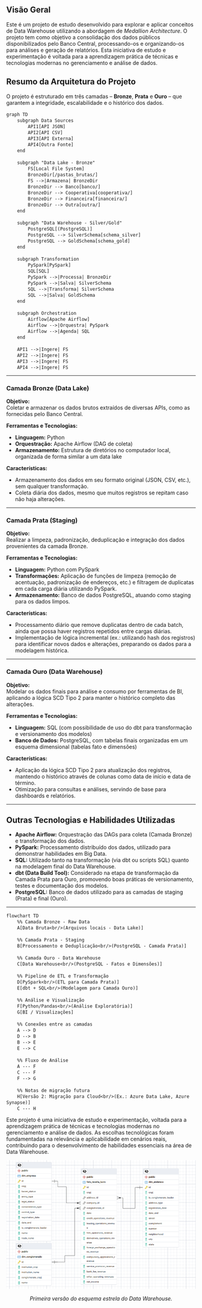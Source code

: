 ## Visão Geral

Este é um projeto de estudo desenvolvido para explorar e aplicar conceitos de Data Warehouse utilizando a abordagem de *Medallion Architecture*. O projeto tem como objetivo a consolidação dos dados públicos disponibilizados pelo Banco Central, processando-os e organizando-os para análises e geração de relatórios. Esta iniciativa de estudo e experimentação é voltada para a aprendizagem prática de técnicas e tecnologias modernas no gerenciamento e análise de dados. 


## Resumo da Arquitetura do Projeto

O projeto é estruturado em três camadas – **Bronze**, **Prata** e **Ouro** – que garantem a integridade, escalabilidade e o histórico dos dados.

```mermaid
graph TD
    subgraph Data Sources
        API1[API JSON]
        API2[API CSV]
        API3[API Externa]
        API4[Outra Fonte]
    end

    subgraph "Data Lake - Bronze"
        FS[Local File System]
        BronzeDir[/pastas_brutas/]
        FS -->|Armazena| BronzeDir
        BronzeDir --> Banco[banco/]
        BronzeDir --> Cooperativa[cooperativa/]
        BronzeDir --> Financeira[financeira/]
        BronzeDir --> Outra[outra/]
    end

    subgraph "Data Warehouse - Silver/Gold"
        PostgreSQL[(PostgreSQL)]
        PostgreSQL --> SilverSchema[schema_silver]
        PostgreSQL --> GoldSchema[schema_gold]
    end

    subgraph Transformation
        PySpark[PySpark]
        SQL[SQL]
        PySpark -->|Processa| BronzeDir
        PySpark -->|Salva| SilverSchema
        SQL -->|Transforma| SilverSchema
        SQL -->|Salva| GoldSchema
    end

    subgraph Orchestration
        Airflow[Apache Airflow]
        Airflow -->|Orquestra| PySpark
        Airflow -->|Agenda| SQL
    end

    API1 -->|Ingere| FS
    API2 -->|Ingere| FS
    API3 -->|Ingere| FS
    API4 -->|Ingere| FS
```
    
---

### Camada Bronze (Data Lake)

**Objetivo:**  
Coletar e armazenar os dados brutos extraídos de diversas APIs, como as fornecidas pelo Banco Central.

**Ferramentas e Tecnologias:**  
- **Linguagem:** Python  
- **Orquestração:** Apache Airflow (DAG de coleta)  
- **Armazenamento:** Estrutura de diretórios no computador local, organizada de forma similar a um data lake

**Características:**  
- Armazenamento dos dados em seu formato original (JSON, CSV, etc.), sem qualquer transformação.  
- Coleta diária dos dados, mesmo que muitos registros se repitam caso não haja alterações.

---

### Camada Prata (Staging)

**Objetivo:**  
Realizar a limpeza, padronização, deduplicação e integração dos dados provenientes da camada Bronze.

**Ferramentas e Tecnologias:**  
- **Linguagem:** Python com PySpark  
- **Transformações:** Aplicação de funções de limpeza (remoção de acentuação, padronização de endereços, etc.) e filtragem de duplicatas em cada carga diária utilizando PySpark.  
- **Armazenamento:** Banco de dados PostgreSQL, atuando como staging para os dados limpos.

**Características:**  
- Processamento diário que remove duplicatas dentro de cada batch, ainda que possa haver registros repetidos entre cargas diárias.  
- Implementação de lógica incremental (ex.: utilizando hash dos registros) para identificar novos dados e alterações, preparando os dados para a modelagem histórica.

---

### Camada Ouro (Data Warehouse)

**Objetivo:**  
Modelar os dados finais para análise e consumo por ferramentas de BI, aplicando a lógica SCD Tipo 2 para manter o histórico completo das alterações.

**Ferramentas e Tecnologias:**  
- **Linguagem:** SQL (com possibilidade de uso do dbt para transformação e versionamento dos modelos)  
- **Banco de Dados:** PostgreSQL, com tabelas finais organizadas em um esquema dimensional (tabelas fato e dimensões)

**Características:**  
- Aplicação da lógica SCD Tipo 2 para atualização dos registros, mantendo o histórico através de colunas como data de início e data de término.  
- Otimização para consultas e análises, servindo de base para dashboards e relatórios.

---

## Outras Tecnologias e Habilidades Utilizadas

- **Apache Airflow:** Orquestração das DAGs para coleta (Camada Bronze) e transformação dos dados.  
- **PySpark:** Processamento distribuído dos dados, utilizado para demonstrar habilidades em Big Data.  
- **SQL:** Utilizado tanto na transformação (via dbt ou scripts SQL) quanto na modelagem final do Data Warehouse.  
- **dbt (Data Build Tool):** Considerado na etapa de transformação da Camada Prata para Ouro, promovendo boas práticas de versionamento, testes e documentação dos modelos.  
- **PostgreSQL:** Banco de dados utilizado para as camadas de staging (Prata) e final (Ouro).  
---
```mermaid
flowchart TD
    %% Camada Bronze - Raw Data
    A[Data Bruta<br/>(Arquivos locais - Data Lake)] 

    %% Camada Prata - Staging
    B[Processamento e Deduplicação<br/>(PostgreSQL - Camada Prata)]
    
    %% Camada Ouro - Data Warehouse
    C[Data Warehouse<br/>(PostgreSQL - Fatos e Dimensões)]
    
    %% Pipeline de ETL e Transformação
    D[PySpark<br/>(ETL para Camada Prata)]
    E[dbt + SQL<br/>(Modelagem para Camada Ouro)]
    
    %% Análise e Visualização
    F[Python/Pandas<br/>(Análise Exploratória)]
    G[BI / Visualizações]
    
    %% Conexões entre as camadas
    A --> D
    D --> B
    B --> E
    E --> C
    
    %% Fluxo de Análise
    A --- F
    C --- F
    F --> G
    
    %% Notas de migração futura
    H[Versão 2: Migração para Cloud<br/>(Ex.: Azure Data Lake, Azure Synapse)]
    C --- H
```

Este projeto é uma iniciativa de estudo e experimentação, voltada para a aprendizagem prática de técnicas e tecnologias modernas no gerenciamento e análise de dados. As escolhas tecnológicas foram fundamentadas na relevância e aplicabilidade em cenários reais, contribuindo para o desenvolvimento de habilidades essenciais na área de Data Warehouse.


  ![Star schema](https://raw.githubusercontent.com/daiane0/Dados_financeiros/master/diagrama.png)
  <br>
<p align="center">
  <em>Primeira versão do esquema estrela do Data Warehouse.</em>
</p>




